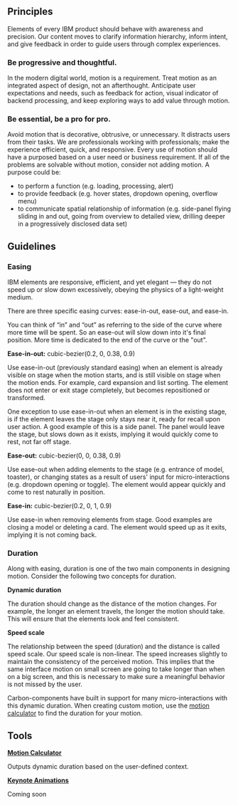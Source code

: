 ## Principles

Elements of every IBM product should behave with awareness and precision. Our content moves to clarify information hierarchy, inform intent, and give feedback in order to guide users through complex experiences.

### Be progressive and thoughtful.

In the modern digital world, motion is a requirement. Treat motion as an integrated aspect of design, not an afterthought. Anticipate user expectations and needs, such as feedback for action, visual indicator of backend processing, and keep exploring ways to add value through motion.

### Be essential, be a pro for pro.

Avoid motion that is decorative, obtrusive, or unnecessary. It distracts users from their tasks. We are professionals working with professionals; make the experience efficient, quick, and responsive. Every use of motion should have a purposed based on a user need or business requirement. If all of the problems are solvable without motion, consider not adding motion. A purpose could be:

- to perform a function (e.g. loading, processing, alert)
- to provide feedback (e.g. hover states, dropdown opening, overflow menu)
- to communicate spatial relationship of information (e.g. side-panel flying sliding  in and out, going from overview to detailed view, drilling deeper in a progressively disclosed data set)

## Guidelines

<!-- ### Duration

Movement should be slow enough that the user can recognize what's happening, but fast enough that they are never waiting. The magnitude of change in an animation and its importance combine to determine its duration. Most animations in our component library last between 100 and 300 milliseconds.-->

<!-- <div data-insert-component="MotionExample" data-props="duration,300ms,600ms"></div> -->

<!-- | TYPE                     | DURATION  | -->

<!-- | Buttons/small components | 100-200ms | -->
<!-- | Alerts/table reorder     | 250-300ms | -->
<!-- | Panels/modals            | 300-400ms | -->
<!-- | Page transitions         | 500-700ms | -->

### Easing

IBM elements are responsive, efficient, and yet elegant — they do not speed up or slow down excessively, obeying the physics of a light-weight medium.


<div data-insert-component="MotionExample" data-props="easing,Easing,No-Easing"></div>

There are three specific easing curves: ease-in-out, ease-out, and ease-in.

You can think of “in” and “out” as referring to the side of the curve where more time will be spent. So an ease-out will slow down into it's final position. More time is dedicated to the end of the curve or the "out".

**Ease-in-out:** cubic-bezier(0.2, 0, 0.38, 0.9)

Use ease-in-out (previously standard easing) when an element is already visible on stage when the motion starts, and is still visible on stage when the motion ends. For example, card expansion and list sorting. The element does not enter or exit stage completely, but becomes repositioned or transformed.

<div data-insert-component="MotionExample" data-props="standard"></div>

One exception to use ease-in-out when an element is in the existing stage, is if the element leaves the stage only stays near it, ready for recall upon user action. A good example of this is a side panel. The panel would leave the stage, but slows down as it exists, implying it would quickly come to rest, not far off stage.

**Ease-out:** cubic-bezier(0, 0, 0.38, 0.9)

Use ease-out when adding elements to the stage (e.g. entrance of model, toaster), or changing states as a result of users' input for micro-interactions (e.g.  dropdown opening or toggle). The element would appear quickly and come to rest naturally in position.

<div data-insert-component="MotionExample" data-props="ease-out"></div>

**Ease-in:** cubic-bezier(0.2, 0, 1, 0.9)

Use ease-in when removing elements from stage. Good examples are closing a model or deleting a card. The element would speed up as it exits, implying it is not coming back.

<div data-insert-component="MotionExample" data-props="ease-in"></div>

### Duration

Along with easing, duration is one of the two main components in designing motion. Consider the following two concepts for duration.

**Dynamic duration**

The duration should change as the distance of the motion changes. For example,  the longer an element travels, the longer the motion should take. This will ensure that the elements look and feel consistent.

**Speed scale**

The relationship between the speed (duration) and the distance is called speed scale. Our speed scale is non-linear.  The speed increases slightly to maintain the consistency of the perceived motion. This implies that the same interface motion on small screen are going to take longer than when on a big screen, and this is necessary to make sure a meaningful behavior is not missed by the user.

Carbon-components have built in support for many micro-interactions with this dynamic duration. When creating custom motion, use the <a href="">motion calculator</a> to find the duration for your motion.

## Tools

**<a href="">Motion Calculator</a>**

Outputs dynamic duration based on the user-defined context.

**<a href="">Keynote Animations</a>**

Coming soon
